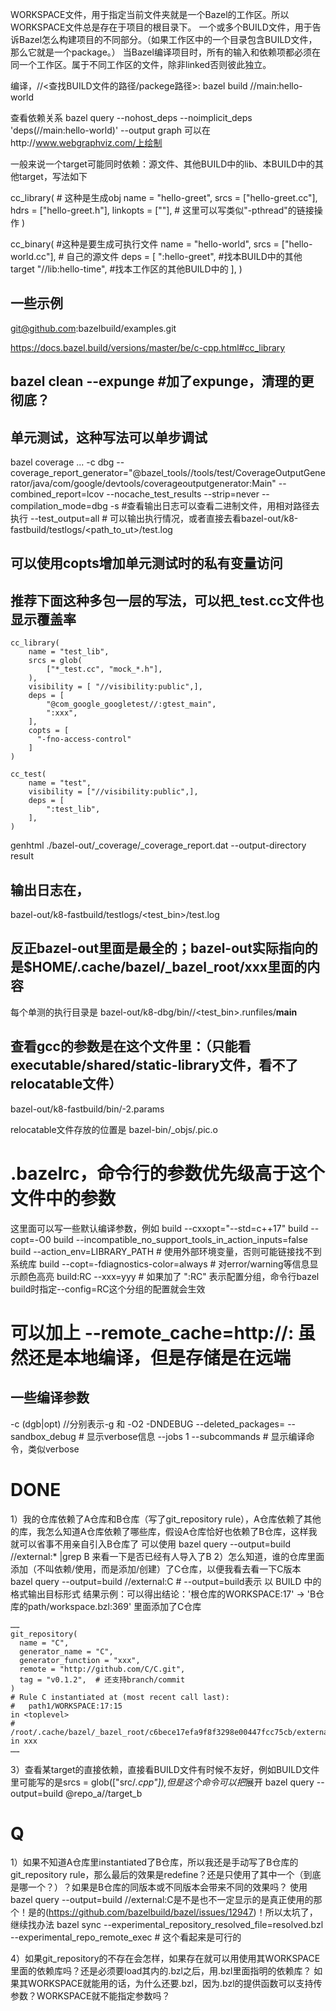 WORKSPACE文件，用于指定当前文件夹就是一个Bazel的工作区。所以WORKSPACE文件总是存在于项目的根目录下。
一个或多个BUILD文件，用于告诉Bazel怎么构建项目的不同部分。（如果工作区中的一个目录包含BUILD文件，那么它就是一个package。）
当Bazel编译项目时，所有的输入和依赖项都必须在同一个工作区。属于不同工作区的文件，除非linked否则彼此独立。

编译，//<查找BUILD文件的路径/packege路径>:<target>
bazel build //main:hello-world

查看依赖关系
bazel query --nohost_deps --noimplicit_deps 'deps(//main:hello-world)' --output graph
可以在http://www.webgraphviz.com/上绘制


一般来说一个target可能同时依赖：源文件、其他BUILD中的lib、本BUILD中的其他target，写法如下

cc_library(  # 这种是生成obj
    name = "hello-greet",
    srcs = ["hello-greet.cc"],
    hdrs = ["hello-greet.h"],
    linkopts = [""],  # 这里可以写类似"-pthread"的链接操作
)

cc_binary(  #这种是要生成可执行文件
    name = "hello-world",
    srcs = ["hello-world.cc"], # 自己的源文件
    deps = [
        ":hello-greet",      #找本BUILD中的其他target
        "//lib:hello-time",  #找本工作区的其他BUILD中的
    ],
)


## 一些示例

git@github.com:bazelbuild/examples.git

https://docs.bazel.build/versions/master/be/c-cpp.html#cc_library


## bazel clean --expunge #加了expunge，清理的更彻底？

## 单元测试，这种写法可以单步调试
bazel coverage ... -c dbg --coverage_report_generator="@bazel_tools//tools/test/CoverageOutputGenerator/java/com/google/devtools/coverageoutputgenerator:Main" --combined_report=lcov --nocache_test_results --strip=never --compilation_mode=dbg -s #查看输出日志可以查看二进制文件，用相对路径去执行
--test_output=all # 可以输出执行情况，或者直接去看bazel-out/k8-fastbuild/testlogs/<path_to_ut>/test.log


## 可以使用copts增加单元测试时的私有变量访问
## 推荐下面这种多包一层的写法，可以把_test.cc文件也显示覆盖率
```
cc_library(
    name = "test_lib",
    srcs = glob(
        ["*_test.cc", "mock_*.h"],
    ),  
    visibility = [ "//visibility:public",],  
    deps = [ 
        "@com_google_googletest//:gtest_main",
        ":xxx",
    ],  
    copts = [ 
      "-fno-access-control"
    ]   
)

cc_test(
    name = "test",
    visibility = ["//visibility:public",],  
    deps = [ 
        ":test_lib",
    ],
)
```

genhtml ./bazel-out/_coverage/_coverage_report.dat --output-directory result

## 输出日志在，
bazel-out/k8-fastbuild/testlogs/<path><test_bin>/test.log
## 反正bazel-out里面是最全的；bazel-out实际指向的是$HOME/.cache/bazel/_bazel_root/xxx里面的内容
每个单测的执行目录是
bazel-out/k8-dbg/bin/<path>/<test_bin>.runfiles/__main__

## 查看gcc的参数是在这个文件里：（只能看executable/shared/static-library文件，看不了relocatable文件）
bazel-out/k8-fastbuild/bin/<path2target>-2.params

relocatable文件存放的位置是
bazel-bin/_objs/<path2target>.pic.o


# .bazelrc，命令行的参数优先级高于这个文件中的参数
这里面可以写一些默认编译参数，例如
build --cxxopt="--std=c++17"
build --copt=-O0
build --incompatible_no_support_tools_in_action_inputs=false
build --action_env=LIBRARY_PATH  # 使用外部环境变量，否则可能链接找不到系统库
build --copt=-fdiagnostics-color=always  # 对error/warning等信息显示颜色高亮
build:RC --xxx=yyy  # 如果加了 ":RC" 表示配置分组，命令行bazel build时指定--config=RC这个分组的配置就会生效

# 可以加上 --remote_cache=http://<ip>:<port> 虽然还是本地编译，但是存储是在远端

## 一些编译参数
-c (dgb|opt) //分别表示-g 和 -O2 -DNDEBUG
--deleted_packages=<path to BUILD>
--sandbox_debug  # 显示verbose信息
--jobs 1
--subcommands  # 显示编译命令，类似verbose

# DONE
1）我的仓库依赖了A仓库和B仓库（写了git_repository rule），A仓库依赖了其他的库，我怎么知道A仓库依赖了哪些库，假设A仓库恰好也依赖了B仓库，这样我就可以省事不用亲自引入B仓库了
可以使用 bazel query --output=build //external:* |grep B 来看一下是否已经有人导入了B
2）怎么知道，谁的仓库里面添加（不叫依赖/使用，而是添加/创建）了C仓库，以便我看去看一下C版本
bazel query --output=build //external:C # --output=build表示 以 BUILD 中的格式输出目标形式
结果示例：可以得出结论：'根仓库的WORKSPACE:17' -> 'B仓库的path/workspace.bzl:369' 里面添加了C仓库
```
……
git_repository(
  name = "C",
  generator_name = "C",
  generator_function = "xxx",
  remote = "http://github.com/C/C.git",
  tag = "v0.1.2",  # 还支持branch/commit
)
# Rule C instantiated at (most recent call last):
#   path1/WORKSPACE:17:15                                            in <toplevel>
#   /root/.cache/bazel/_bazel_root/c6bece17efa9f8f3298e00447fcc75cb/external/B/path/workspace.bzl:369:19 in xxx
……
```
3）查看某target的直接依赖，直接看BUILD文件有时候不友好，例如BUILD文件里可能写的是srcs = glob(["src/*.cpp"]),但是这个命令可以把*展开
bazel query --output=build @repo_a//target_b

# Q
1）如果不知道A仓库里instantiated了B仓库，所以我还是手动写了B仓库的git_repository rule，那么最后的效果是redefine？还是只使用了其中一个（到底是哪一个？）？如果是B仓库的同版本或不同版本会带来不同的效果吗？
使用bazel query --output=build //external:C是不是也不一定显示的是真正使用的那个！是的(https://github.com/bazelbuild/bazel/issues/12947)！所以太坑了，继续找办法
bazel sync --experimental_repository_resolved_file=resolved.bzl --experimental_repo_remote_exec  # 这个看起来是可行的

4）如果git_repository的不存在会怎样，如果存在就可以用使用其WORKSPACE里面的依赖库吗？还是必须要load其内的.bzl之后，用.bzl里面指明的依赖库？
如果其WORKSPACE就能用的话，为什么还要.bzl，因为.bzl的提供函数可以支持传参数？WORKSPACE就不能指定参数吗？